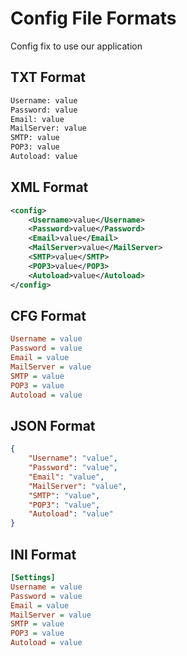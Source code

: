 
# Config File Formats

Config fix to use our application
## TXT Format
```txt
Username: value
Password: value
Email: value
MailServer: value
SMTP: value
POP3: value
Autoload: value
```

## XML Format
```xml
<config>
    <Username>value</Username>
    <Password>value</Password>
    <Email>value</Email>
    <MailServer>value</MailServer>
    <SMTP>value</SMTP>
    <POP3>value</POP3>
    <Autoload>value</Autoload>
</config>
```
## CFG Format
```cfg
Username = value
Password = value
Email = value
MailServer = value
SMTP = value
POP3 = value
Autoload = value
```

## JSON Format

```json
{
    "Username": "value",
    "Password": "value",
    "Email": "value",
    "MailServer": "value",
    "SMTP": "value",
    "POP3": "value",
    "Autoload": "value"
}
```

## INI Format

```ini
[Settings]
Username = value
Password = value
Email = value
MailServer = value
SMTP = value
POP3 = value
Autoload = value
```
